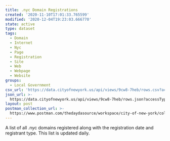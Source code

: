 ```yaml
---
title: .nyc Domain Registrations
created: '2020-11-10T17:01:33.765599'
modified: '2020-12-04T19:23:03.666770'
state: active
type: dataset
tags:
  - Domain
  - Internet
  - Nyc
  - Page
  - Registration
  - Site
  - Web
  - Webpage
  - Website
groups:
  - Local Government
csv_url: 'https://data.cityofnewyork.us/api/views/9cw8-7heb/rows.csv?accessType=DOWNLOAD'
json_url: >-
  https://data.cityofnewyork.us/api/views/9cw8-7heb/rows.json?accessType=DOWNLOAD
layout: post
postman_collection_url: >-
  https://www.postman.com/thedaydasource/workspace/city-of-new-york/collection/15909983-d7abcaa8-8e02-4319-a7d2-a6fffc11975c
---
```

A list of all .nyc domains registered along with the registration date and registrant type. This list is updated daily.
